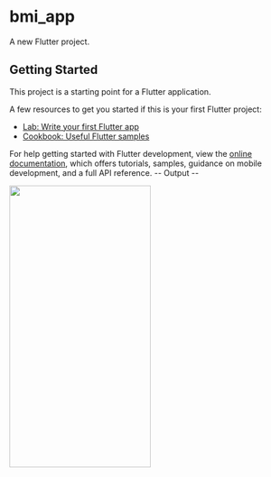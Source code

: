 # bmi_app

A new Flutter project.

## Getting Started

This project is a starting point for a Flutter application.

A few resources to get you started if this is your first Flutter project:

- [Lab: Write your first Flutter app](https://docs.flutter.dev/get-started/codelab)
- [Cookbook: Useful Flutter samples](https://docs.flutter.dev/cookbook)

For help getting started with Flutter development, view the
[online documentation](https://docs.flutter.dev/), which offers tutorials,
samples, guidance on mobile development, and a full API reference.
--  Output --

   <img src= 'https://github.com/user-attachments/assets/b0f59806-b6d9-4914-b2f7-d5d65927a2cc' width=250 height = 500> 

